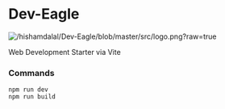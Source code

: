 # Dev-Eagle
![/hishamdalal/Dev-Eagle/blob/master/src/logo.png?raw=true](logo)

Web Development Starter via Vite

### Commands
```
npm run dev
npm run build
```



